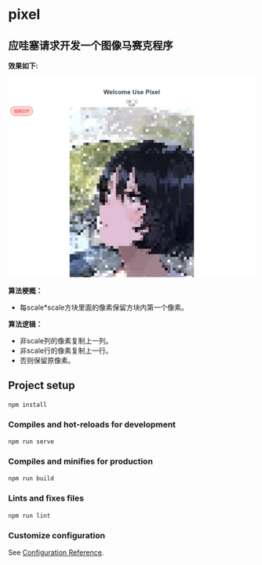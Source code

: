 # pixel

## 应哇塞请求开发一个图像马赛克程序

**效果如下:**

![preview](pixel.PNG)

**算法梗概：** 

- 每scale*scale方块里面的像素保留方块内第一个像素。

**算法逻辑：**

- 非scale列的像素复制上一列。
- 非scale行的像素复制上一行。
- 否则保留原像素。

## Project setup
```
npm install
```

### Compiles and hot-reloads for development
```
npm run serve
```

### Compiles and minifies for production
```
npm run build
```

### Lints and fixes files
```
npm run lint
```

### Customize configuration
See [Configuration Reference](https://cli.vuejs.org/config/).
